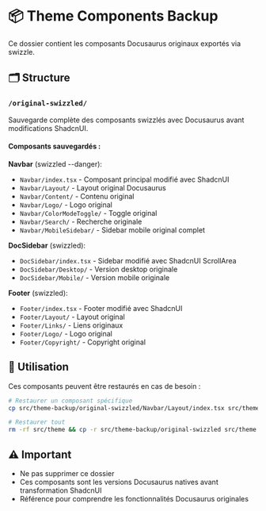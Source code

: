 # 📦 Theme Components Backup

Ce dossier contient les composants Docusaurus originaux exportés via swizzle.

## 🗂️ Structure

### `/original-swizzled/`
Sauvegarde complète des composants swizzlés avec Docusaurus avant modifications ShadcnUI.

#### Composants sauvegardés :

**Navbar** (swizzled --danger):
- `Navbar/index.tsx` - Composant principal modifié avec ShadcnUI
- `Navbar/Layout/` - Layout original Docusaurus
- `Navbar/Content/` - Contenu original
- `Navbar/Logo/` - Logo original
- `Navbar/ColorModeToggle/` - Toggle original
- `Navbar/Search/` - Recherche originale 
- `Navbar/MobileSidebar/` - Sidebar mobile original complet

**DocSidebar** (swizzled):
- `DocSidebar/index.tsx` - Sidebar modifié avec ShadcnUI ScrollArea
- `DocSidebar/Desktop/` - Version desktop originale
- `DocSidebar/Mobile/` - Version mobile originale

**Footer** (swizzled):
- `Footer/index.tsx` - Footer modifié avec ShadcnUI
- `Footer/Layout/` - Layout original
- `Footer/Links/` - Liens originaux
- `Footer/Logo/` - Logo original
- `Footer/Copyright/` - Copyright original

## 🔄 Utilisation

Ces composants peuvent être restaurés en cas de besoin :
```bash
# Restaurer un composant spécifique
cp src/theme-backup/original-swizzled/Navbar/Layout/index.tsx src/theme/Navbar/Layout/

# Restaurer tout
rm -rf src/theme && cp -r src/theme-backup/original-swizzled src/theme
```

## ⚠️ Important

- Ne pas supprimer ce dossier
- Ces composants sont les versions Docusaurus natives avant transformation ShadcnUI
- Référence pour comprendre les fonctionnalités Docusaurus originales